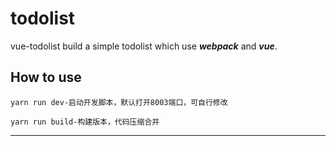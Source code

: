 # todolist
vue-todolist build a simple todolist which use ***webpack*** and ***vue***.   

## How to use   
```  
yarn run dev-启动开发脚本，默认打开8003端口，可自行修改   

yarn run build-构建版本，代码压缩合并   

```
***    
